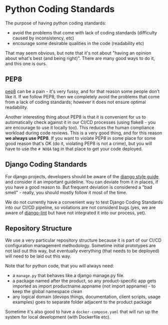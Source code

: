 # Python Coding Standards

The purpose of having python coding standards:

 * avoid the problems that come with lack of coding standards (difficulty caused by inconsistency, etc)
 * encourage some desirable qualities in the code (readability etc)

That may seem obvious, but note that it's not about "having an opinion about what's best (and being right)". There are many good ways to do it, and this one is ours.


## PEP8

[pep8](https://www.python.org/dev/peps/pep-0008/) can be a pain - it's very fussy, and for that reason some people don't like it. If we follow PEP8, then we completely avoid the problems that come from a lack of coding standards; however it does not ensure optimal readability.

Another interesting thing about PEP8 is that it is convenient for us to automatically check against it in our CI/CD processes (using flake8 - you are encourage to use it locally too). This reduces the human compliance workload during code reviews. This is a very good thing, and for this reason **we always use PEP8**. If you want to violate PEP8 in some place for some good reason that's OK (do it, violating PEP8 is not a crime), but you will have to use the `# NOQA` tag in that place to get your code deployed.


## Django Coding Standards

For django projects, developers should be aware of the [django style guide](https://docs.djangoproject.com/en/dev/internals/contributing/writing-code/coding-style/) and consider it an important guideline. You can deviate from it in places, if you have a good reason to. But frequent deviation is considered a "bad smell" - really, you should mostly follow it most of the time. 

We do not currently have a convenient way to test Django Coding Standards into our CI/CD pipeline, so voilations are not considerd bugs (yes, we are aware of [django-lint](https://chris-lamb.co.uk/projects/django-lint) but have not integrated it into our process, yet).


## Repository Structure

We use a very particular repository structure because it is part of our CI/CD configuration management methodology. Sometime initial prototypes are not laid out this way, but eventually everything (that needs to be deployed) will need to be laid out this way.

Note that for python code, that you will always need:

 * a `manage.py` that behaves like a django manage.py file.
 * a package named after the product, so any product-specific app gets
   imported as import productname.appname (not import appname) - to keep
   the global namespace clean
 * any logical domain (devops things, documentation, client scripts,
   usage examples) goes to separate folder adjacent to the product
   package

Sometime it's also good to have a `docker-compose.yaml` that will run up the system for local development (with Dockerfile etc). 
